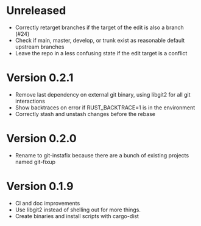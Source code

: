 # Unreleased

* Correctly retarget branches if the target of the edit is also a branch (#24)
* Check if main, master, develop, or trunk exist as reasonable default upstream branches
* Leave the repo in a less confusing state if the edit target is a conflict

# Version 0.2.1

* Remove last dependency on external git binary, using libgit2 for all git interactions
* Show backtraces on error if RUST_BACKTRACE=1 is in the environment
* Correctly stash and unstash changes before the rebase

# Version 0.2.0

* Rename to git-instafix because there are a bunch of existing projects named git-fixup

# Version 0.1.9

* CI and doc improvements
* Use libgit2 instead of shelling out for more things.
* Create binaries and install scripts with cargo-dist
